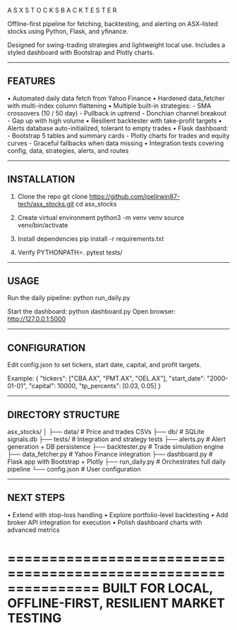 A S X   S T O C K S   B A C K T E S T E R

Offline-first pipeline for fetching, backtesting, and alerting
on ASX-listed stocks using Python, Flask, and yfinance.

Designed for swing-trading strategies and lightweight local use.
Includes a styled dashboard with Bootstrap and Plotly charts.

---------------------------------------------------------------
FEATURES
---------------------------------------------------------------
• Automated daily data fetch from Yahoo Finance
• Hardened data_fetcher with multi-index column flattening
• Multiple built-in strategies:
    - SMA crossovers (10 / 50 day)
    - Pullback in uptrend
    - Donchian channel breakout
    - Gap up with high volume
• Resilient backtester with take-profit targets
• Alerts database auto-initialized, tolerant to empty trades
• Flask dashboard:
    - Bootstrap 5 tables and summary cards
    - Plotly charts for trades and equity curves
    - Graceful fallbacks when data missing
• Integration tests covering config, data, strategies, alerts, and routes

---------------------------------------------------------------
INSTALLATION
---------------------------------------------------------------
1. Clone the repo
   git clone https://github.com/joelirwin87-tech/asx_stocks.git
   cd asx_stocks

2. Create virtual environment
   python3 -m venv venv
   source venv/bin/activate

3. Install dependencies
   pip install -r requirements.txt

4. Verify
   PYTHONPATH=. pytest tests/

---------------------------------------------------------------
USAGE
---------------------------------------------------------------
Run the daily pipeline:
   python run_daily.py

Start the dashboard:
   python dashboard.py
Open browser:
   http://127.0.0.1:5000

---------------------------------------------------------------
CONFIGURATION
---------------------------------------------------------------
Edit config.json to set tickers, start date, capital, and profit targets.

Example:
{
  "tickers": ["CBA.AX", "PMT.AX", "OEL.AX"],
  "start_date": "2000-01-01",
  "capital": 10000,
  "tp_percents": [0.03, 0.05]
}

---------------------------------------------------------------
DIRECTORY STRUCTURE
---------------------------------------------------------------
asx_stocks/
│
├── data/              # Price and trades CSVs
├── db/                # SQLite signals.db
├── tests/             # Integration and strategy tests
├── alerts.py          # Alert generation + DB persistence
├── backtester.py      # Trade simulation engine
├── data_fetcher.py    # Yahoo Finance integration
├── dashboard.py       # Flask app with Bootstrap + Plotly
├── run_daily.py       # Orchestrates full daily pipeline
└── config.json        # User configuration

---------------------------------------------------------------
NEXT STEPS
---------------------------------------------------------------
• Extend with stop-loss handling
• Explore portfolio-level backtesting
• Add broker API integration for execution
• Polish dashboard charts with advanced metrics

===============================================================
   BUILT FOR LOCAL, OFFLINE-FIRST, RESILIENT MARKET TESTING
===============================================================
